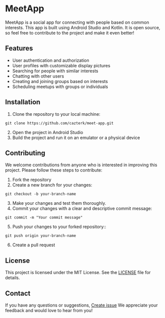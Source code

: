# MeetApp

MeetApp is a social app for connecting with people based on common interests. This app is built using Android Studio and Kotlin. It is open source, so feel free to contribute to the project and make it even better!

## Features

- User authentication and authorization
- User profiles with customizable display pictures
- Searching for people with similar interests
- Chatting with other users
- Creating and joining groups based on interests
- Scheduling meetups with groups or individuals

## Installation

1. Clone the repository to your local machine:
```
git clone https://github.com/cazterk/meet-app.git
```

2. Open the project in Android Studio
3. Build the project and run it on an emulator or a physical device

## Contributing

We welcome contributions from anyone who is interested in improving this project. Please follow these steps to contribute:

1. Fork the repository
2. Create a new branch for your changes:
```
git checkout -b your-branch-name
```
3. Make your changes and test them thoroughly.
4. Commit your changes with a clear and descriptive commit message:
```
git commit -m "Your commit message"
```
5. Push your changes to your forked repository::
```
git push origin your-branch-name
```
6. Create a pull request

## License

This project is licensed under the MIT License. See the [LICENSE](https://github.com/cazterk/meet-app/blob/main/LICENSE) file for details.

## Contact

If you have any questions or suggestions, [Create issue](https://github.com/cazterk/meet-app/issues/new) We appreciate your feedback and would love to hear from you!


